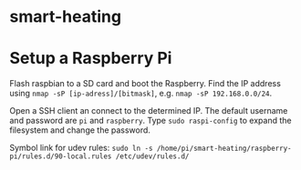 # smart-heating

# Setup a Raspberry Pi

Flash raspbian to a SD card and boot the Raspberry. Find the IP address using `nmap -sP [ip-adress]/[bitmask]`, e.g. `nmap -sP 192.168.0.0/24`.

Open a SSH client an connect to the determined IP. The default username and password are `pi` and `raspberry`.
Type `sudo raspi-config` to expand the filesystem and change the password.

Symbol link for udev rules: `sudo ln -s /home/pi/smart-heating/raspberry-pi/rules.d/90-local.rules /etc/udev/rules.d/`

